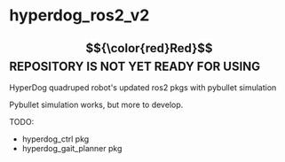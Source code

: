 # hyperdog_ros2_v2



## $${\color{red}Red}$$ REPOSITORY IS NOT YET READY FOR USING



HyperDog quadruped robot's updated ros2 pkgs with pybullet simulation


Pybullet simulation works, but more to develop.


TODO:
  - hyperdog_ctrl pkg
  - hyperdog_gait_planner pkg

  
